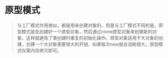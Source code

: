 # 原型模式
> 与工厂模式作用类似，都是用来创建对象的，但是与工厂模式不同的是，原型模式是先创建好一个原型对象，然后通过clone原型对象来创建新的对象，这样就避免了类创建时重复的初始化操作。原型对象适用于大对象的创建，创建一个大对象需要很大的开销，如果每次new就会消耗很大，原型模式仅需内存拷贝即可。